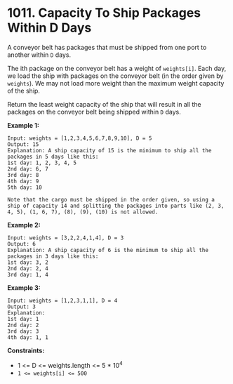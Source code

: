 # 1011. Capacity To Ship Packages Within D Days

A conveyor belt has packages that must be shipped from one port to another within `D` days.

The ith package on the conveyor belt has a weight of `weights[i]`. Each day, we load the ship with packages on the conveyor belt (in the order given by `weights`). We may not load more weight than the maximum weight capacity of the ship.

Return the least weight capacity of the ship that will result in all the packages on the conveyor belt being shipped within `D` days.

 

**Example 1:**

```
Input: weights = [1,2,3,4,5,6,7,8,9,10], D = 5
Output: 15
Explanation: A ship capacity of 15 is the minimum to ship all the packages in 5 days like this:
1st day: 1, 2, 3, 4, 5
2nd day: 6, 7
3rd day: 8
4th day: 9
5th day: 10

Note that the cargo must be shipped in the order given, so using a ship of capacity 14 and splitting the packages into parts like (2, 3, 4, 5), (1, 6, 7), (8), (9), (10) is not allowed.
```

**Example 2:**

```
Input: weights = [3,2,2,4,1,4], D = 3
Output: 6
Explanation: A ship capacity of 6 is the minimum to ship all the packages in 3 days like this:
1st day: 3, 2
2nd day: 2, 4
3rd day: 1, 4
```

**Example 3:**

```
Input: weights = [1,2,3,1,1], D = 4
Output: 3
Explanation:
1st day: 1
2nd day: 2
3rd day: 3
4th day: 1, 1
```

 

**Constraints:**

- 1 <= D <= weights.length <= 5 * 10<sup>4</sup>
- `1 <= weights[i] <= 500`

